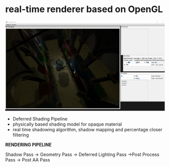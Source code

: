 # real-time renderer based on OpenGL

![](resources/figs/ex3.png)

- Deferred Shading Pipeline
- physically based shading model for opaque material
- real time shadowing algorithm, shadow mapping and percentage closer filtering

**RENDERING PIPELINE**

Shadow Pass  -> Geometry Pass -> Deferred Lighting Pass ->Post Process Pass -> Post AA Pass

